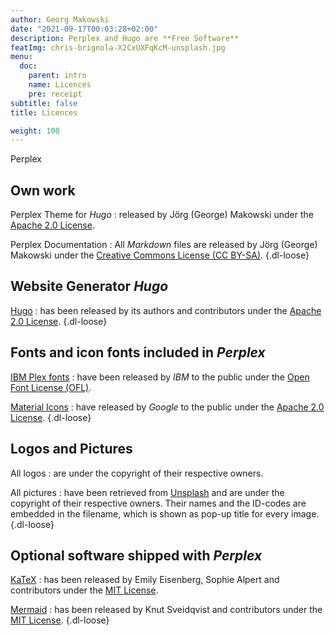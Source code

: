 ```yaml
---
author: Georg Makowski
date: "2021-09-17T00:03:28+02:00"
description: Perplex and Hugo are **Free Software**
featImg: chris-brignola-X2CxUXFqKcM-unsplash.jpg
menu:
  doc:
    parent: intro
    name: Licences
    pre: receipt
subtitle: false
title: Licences

weight: 100
---
```


Perplex

## Own work

Perplex Theme for _Hugo_
: released by Jörg (George) Makowski under the [Apache 2.0 License][ap2].

Perplex Documentation
: All _Markdown_ files are released by Jörg (George) Makowski under the [Creative Commons License (CC BY-SA)][cc4].
{.dl-loose}

## Website Generator _Hugo_

[Hugo][hugo]
: has been released by its authors and contributors under the [Apache 2.0 License][ap2].
{.dl-loose}

## Fonts and icon fonts included in _Perplex_

[IBM Plex fonts](https://www.ibm.com/plex/)
: have been released by *IBM* to the public under the [Open Font License (OFL)][ofl].

[Material Icons](https://fonts.google.com/icons)
: have released by *Google* to the public under the [Apache 2.0 License][ap2].
{.dl-loose}

## Logos and Pictures

All logos
: are under the copyright of their respective owners.

All pictures
: have been retrieved from [Unsplash](https://unsplash.com) and are under the copyright of their respective owners. Their names and the ID-codes are embedded in the filename, which is shown as pop-up title for every image.
{.dl-loose}

## Optional software shipped with _Perplex_

[KaTeX][katex]
: has been released by Emily Eisenberg, Sophie Alpert and contributors under the [MIT License][mit].

[Mermaid][mermaid]
: has been released by Knut Sveidqvist and contributors under the [MIT License][mit].
{.dl-loose}

[hugo]: https://gohugo.io
[katex]: https://katex.org/
[mermaid]: https://mermaid-js.github.io/mermaid/#/
[ofl]: https://scripts.sil.org/cms/scripts/page.php?site_id=nrsi&id=OFL
[ap2]: https://www.apache.org/licenses/LICENSE-2.0
[cc4]: https://creativecommons.org/licenses/by-sa/4.0/legalcode
[mit]: https://github.com/KaTeX/KaTeX/blob/main/LICENSE
